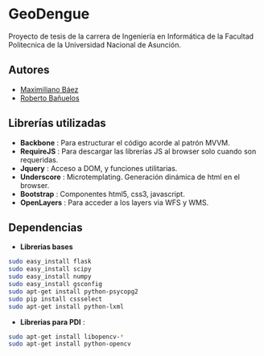 GeoDengue
===
Proyecto de tesis de la carrera de Ingeniería en Informática de la Facultad Politecnica de la Universidad Nacional de Asunción.

Autores
---
* [Maximiliano Báez](mailto:maxibaezpy@gmail.com)
* [Roberto Bañuelos](mailto:robertobanuelos@gmail.com)

Librerías utilizadas
---
* **Backbone** : Para estructurar el código acorde al patrón MVVM.
* **RequireJS** : Para descargar las librerías JS al browser solo cuando son requeridas.
* **Jquery** : Acceso a DOM, y funciones utilitarias.
* **Underscore** : Microtemplating. Generación dinámica de html en el browser.
* **Bootstrap** : Componentes html5, css3, javascript.
* **OpenLayers** : Para acceder a los layers via WFS y WMS.

Dependencias
---
* **Librerias bases**

```sh
sudo easy_install flask
sudo easy_install scipy
sudo easy_install numpy
sudo easy_install gsconfig
sudo apt-get install python-psycopg2
sudo pip install cssselect
sudo apt-get install python-lxml
```
* **Librerias para PDI** :

```sh
sudo apt-get install libopencv-*
sudo apt-get install python-opencv
```
